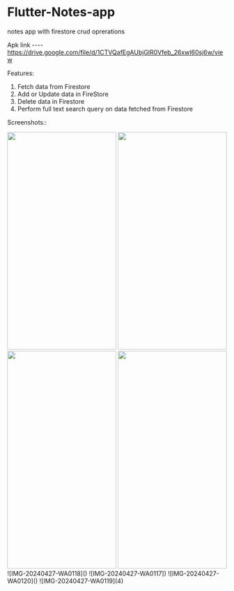# Flutter-Notes-app
notes app with firestore crud oprerations 

Apk link ----https://drive.google.com/file/d/1CTVQafEgAUbjGlR0Vfeb_26xwI60sj6w/view

Features:
1. Fetch data from Firestore
2. Add or Update data in FireStore
3. Delete data in Firestore
4. Perform full text search query on data fetched from Firestore

Screenshots::


<img src="https://github.com/Mohitjangra1891/Flutter-Notes-app/assets/115972025/52f8c309-b7e3-4776-9c4d-c93616582183" width="250" height="500">
<img src="https://github.com/Mohitjangra1891/Flutter-Notes-app/assets/115972025/e67cd712-8096-4ebf-a3b7-dd069fc626a9" width="250" height="500">
<img src="https://github.com/Mohitjangra1891/Flutter-Notes-app/assets/115972025/1275fc1a-6e61-4687-9754-02f1081e672a" width="250" height="500">

<img src="https://github.com/Mohitjangra1891/Flutter-Notes-app/assets/115972025/a94bc4aa-2e26-4ffb-b840-43fef87e4814" width="250" height="500">
![IMG-20240427-WA0118]()
![IMG-20240427-WA0117])
![IMG-20240427-WA0120]()
![IMG-20240427-WA0119](4)
